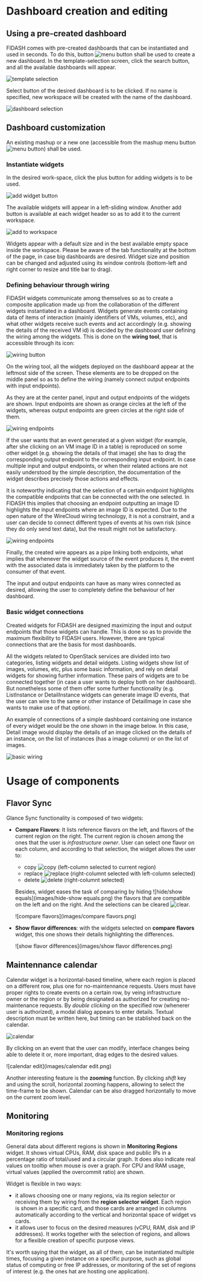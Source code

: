 # Dashboard creation and editing

## Using a pre-created dashboard

FIDASH comes with pre-created dashboards that can be instantiated and used in seconds. To do this, button ![menu button](images/menu.png) shall be used to create a new dashboard. In the template-selection screen, click the search button, and all the available dashboards will appear.

![template selection](images/template-selection.png)

Select button of the desired dashboard is to be clicked. If no name is specified, new workspace will be created with the name of the dashboard.

![dashboard selection](images/dashboard-selection.png)


## Dashboard customization

An existing mashup or a new one (accessible from the mashup menu button ![menu button](images/menu.png)) shall be used.


### Instantiate widgets

In the desired work-space, click the plus button for adding widgets is to be used.

![add widget button](images/add-widget.png)

The available widgets will appear in a left-sliding window. Another add button is available at each widget header so as to add it to the current workspace.

![add to workspace](images/add-to-workspace.png)

Widgets appear with a default size and in the best available empty space inside the workspace. Please be aware of the tab functionality at the bottom of the page, in case big dashboards are desired. Widget size and position can be changed and adjusted using its window controls (bottom-left and right corner to resize and title bar to drag).

### Defining behaviour through wiring

FIDASH widgets communicate among themselves so as to create a composite application made up from the collaboration of the different widgets instantiated in a dashboard. Widgets generate events containing data of items of interaction (mainly identifiers of VMs, volumes, etc), and what other widgets receive such events and act accordingly (e.g. showing the details of the received VM id) is decided by the dashboard user defining the wiring among the widgets. This is done on the **wiring tool**, that is accessible through its icon:

![wiring button](images/wiring-button.png)

On the wiring tool, all the widgets deployed on the dashboard appear at the leftmost side of the screen. These elements are to be dropped on the middle panel so as to define the wiring (namely connect output endpoints with input endpoints).

As they are at the center panel, input and output endpoints of the widgets are shown. Input endpoints are shown as orange circles at the left of the widgets, whereas output endpoints are green circles at the right side of them.

![wiring endpoints](images/wiring-before.png)

If the user wants that an event generated at a given widget (for example, after she clicking on an VM image ID in a table) is reproduced on some other widget (e.g. showing the details of that image) she has to drag the corresponding output endpoint to the corresponding input endpoint. In case multiple input and output endpoints, or when their related actions are not easily understood by the simple description, the documentation of the widget describes precisely those actions and effects.

It is noteworthy indicating that the selection of a certain endpoint highlights the compatible endpoints that can be connected with the one selected. In FIDASH this implies that choosing an endpoint outputting an image ID highlights the input endpoints where an image ID is expected. Due to the open nature of the WireCloud wiring technology, it is not a constraint, and a user can decide to connect different types of events at his own risk (since they do only send text data), but the result might not be satisfactory.

![wiring endpoints](images/wiring-assistance.png)

Finally, the created wire appears as a pipe linking both endpoints, what implies that whenever the widget source of the event produces it, the event with the associated data is immediately taken by the platform to the consumer of that event.

The input and output endpoints can have as many wires connected as desired, allowing the user to completely define the behaviour of her dashboard.

### Basic widget connections

Created widgets for FIDASH are designed maximizing the input and output endpoints that those widgets can handle. This is done so as to provide the maximum flexibility to FIDASH users. However, there are typical connections that are the basis for most dashboards.

All the widgets related to OpenStack services are divided into two categories, listing widgets and detail widgets. Listing widgets show list of images, volumes, etc, plus some basic information, and rely on detail widgets for showing further information. These pairs of widgets are to be connected together (in case a user wants to deploy both on her dashboard). But nonetheless some of them offer some further functionality (e.g. ListInstance or DetailInstance widgets can generate image ID events, that the user can wire to the same or other instance of DetailImage in case she wants to make use of that option).

An example of connections of a simple dashboard containing one instance of every widget would be the one shown in the image below. In this case, Detail image would display the details of an image clicked on the details of an instance, on the list of instances (has a image column) or on the list of images.

![basic wiring](images/basic-wiring.png)

# Usage of components

## Flavor Sync

Glance Sync functionality is composed of two widgets:

* **Compare Flavors**: It lists reference flavors on the left, and flavors of the current region on the right. The current region is chosen among the ones that the user is _infrastructure owner_. User can select one flavor on each column, and according to that selection, the widget allows the user to:
	* copy ![copy](images/copy.png) (left-column selected to current region)
	* replace ![replace](images/replace.png) (right-columnt selected with left-column selected)
	* delete ![delete](images/delete.png) (right-columnt selected)

	Besides, widget eases the task of comparing by hiding ![hide/show equals](images/hide-show equals.png) the flavors that are compatible on the left and on the right. And the selections can be cleared ![clear](images/clear.png).
	
	![compare flavors](images/compare flavors.png)

* **Show flavor differences**: with the widgets selected on **compare flavors** widget, this one shows their details highlighting the differences.
 
    ![show flavor differences](images/show flavor differences.png)

## Maintennance calendar

Calendar widget is a horizontal-based timeline, where each region is placed on a different row, plus one for no-maintennance requests. Users must have proper rights to create events on a certain row, by veing infrastructure owner or the region or by being designated as authorized for creating no-maintenance requests. By _double clicking_ on the specified row (whenerer user is authorized), a modal dialog appears to enter details. Textual description must be written here, but timing can be stablished back on the calendar.

![calendar](images/calendar.png)

By clicking on an event that the user can modify, interface changes being able to delete it or, more important, drag edges to the desired values.

![calendar edit](images/calendar edit.png)

Another interesting feature is the **zooming** function. By clicking _shift_ key and using the scroll, horizontal zooming happens, allowing to select the time-frame to be shown. Calendar can be also dragged horizontally to move on the current zoom level. 

## Monitoring

### Monitoring regions

General data about different regions is shown in **Monitoring Regions** widget. It shows virtual CPUs, RAM, disk space and public IPs in a percentage ratio of total/used and a circular graph. It does also indicate real values on tooltip when mouse is over a graph. For CPU and RAM usage, virtual values (applied the overcommit ratio) are shown.

Widget is flexible in two ways:

* it allows choosing one or many regions, via its region selector or receiving them by wiring from the **region selector widget**. Each region is shown in a specific card, and those cards are arranged in columns automatically according to the vertical and horizontal space of widget vs cards.
* it allows user to focus on the desired measures (vCPU, RAM, disk and IP addresses). It works together with the selection of regions, and allows for a flexible creation of specific purpose views.

It's worth saying that the widget, as all of them, can be instantiated multiple times, focusing a given instance on a specific purpose, such as global status of computing or free IP addresses, or monitoring of the set of regions of interest (e.g. the ones hat are hosting one application).

